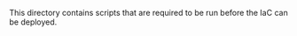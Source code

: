 <!-- Copyright Amazon.com, Inc. or its affiliates. All Rights Reserved. -->
<!-- SPDX-License-Identifier: MIT-0 -->

This directory contains scripts that are required to be run before
the IaC can be deployed.